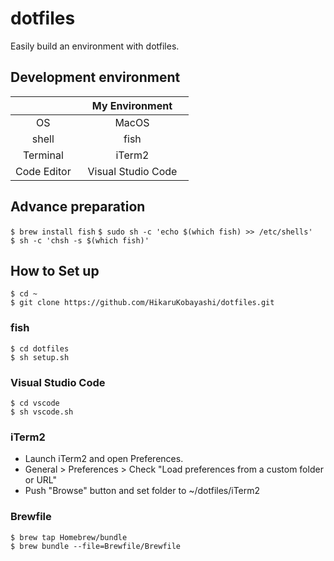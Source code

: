 # dotfiles
Easily build an environment with dotfiles.

## Development environment
|              |  My Environment  　　|
|:---:|:---:|
|OS|MacOS|
|shell|fish|
|Terminal|iTerm2|
|Code Editor|Visual Studio Code|

## Advance preparation
`$ brew install fish`
`$ sudo sh -c 'echo $(which fish) >> /etc/shells'`  
`$ sh -c 'chsh -s $(which fish)'`  

## How to Set up
`$ cd ~`  
`$ git clone https://github.com/HikaruKobayashi/dotfiles.git`

### fish
`$ cd dotfiles`  
`$ sh setup.sh`

### Visual Studio Code
`$ cd vscode`  
`$ sh vscode.sh`

### iTerm2
- Launch iTerm2 and open Preferences.  
- General > Preferences > Check "Load preferences from a custom folder or URL"  
- Push "Browse" button and set folder to ~/dotfiles/iTerm2

### Brewfile
`$ brew tap Homebrew/bundle`  
`$ brew bundle --file=Brewfile/Brewfile`
